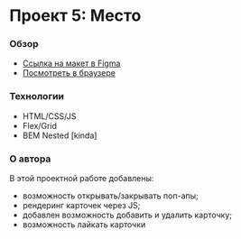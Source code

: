# Проект 5: Место

### Обзор

* [Ссылка на макет в Figma](https://www.figma.com/file/StZjf8HnoeLdiXS7dYrLAh/JavaScript.-Sprint-4)
* [Посмотреть в браузере](https://illiagoncharov.github.io/mesto/)

### Технологии

* HTML/CSS/JS
* Flex/Grid
* BEM Nested [kinda]

### О автора 

В этой проектной работе добавлены: 

* возможность открывать/закрывать поп-апы; 
* рендеринг карточек через JS; 
* добавлен возможность добавить и удалить карточку; 
* возможность лайкать карточки 


